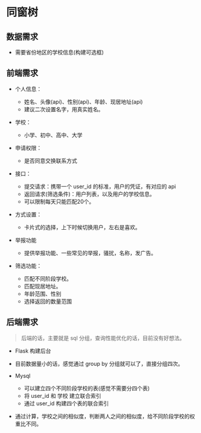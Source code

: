 # 同窗树

## 数据需求

* 需要省份地区的学校信息(构建可选框)

## 前端需求

* 个人信息：

	* 姓名、头像(api)、性别(api)、年龄、现居地址(api)
	* 建议二次设置名字，用真实姓名。

* 学校：

	* 小学、初中、高中、大学

* 申请权限：

	* 是否同意交换联系方式

* 接口：

	* 提交请求：携带一个 user_id 的标准，用户的凭证，有对应的 api
	* 返回请求(筛选条件)：用户列表，以及用户的学校信息。
	* 可以限制每天只能匹配20个。

* 方式设置：

	* 卡片式的选择，上下时候切换用户，左右是喜欢。

* 举报功能

	* 提供举报功能、一些常见的举报，骚扰，名称，发广告。

* 筛选功能：

	* 匹配不同阶段学校。
	* 匹配现居地址。
	* 年龄范围、性别
	* 选择返回的数量范围

	

## 后端需求

> 后端的话，主要就是 sql 分组，查询性能优化的话，目前没有好想法。

* Flask 构建后台

* 目前数据量小的话，感觉通过 group by 分组就可以了，直接分组四次。

* Mysql

	* 可以建立四个不同阶段学校的表(感觉不需要分四个表)
	* 将 user_id 和 学校 建立联合索引
	* 通过 user_id 构建四个表的联合索引

* 通过计算，学校之间的相似度，判断两人之间的相似度，给不同阶段学校的权重比不同。

	

	
